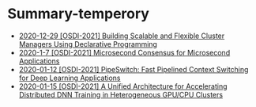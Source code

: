 # Summary-temperory
* [2020-12-29 [OSDI-2021] Building Scalable and Flexible Cluster Managers Using Declarative Programming](11.md)
* [2020-1-7 [OSDI-2021] Microsecond Consensus for Microsecond Applications](12.md)
* [2020-01-12 [OSDI-2021] PipeSwitch: Fast Pipelined Context Switching for Deep Learning Applications](13.md)
* [2020-01-15 [OSDI-2021] A Unified Architecture for Accelerating Distributed DNN Training in Heterogeneous GPU/CPU Clusters](14.md)

